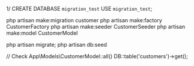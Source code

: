 1/
CREATE DATABASE `migration_test`
USE `migration_test`;

php artisan make:migration customer
php artisan make:factory CustomerFactory
php artisan make:seeder CustomerSeeder
php artisan make:model CustomerModel

php artisan migrate;
php artisan db:seed

// Check
App\Models\CustomerModel::all()
DB::table('customers')->get();